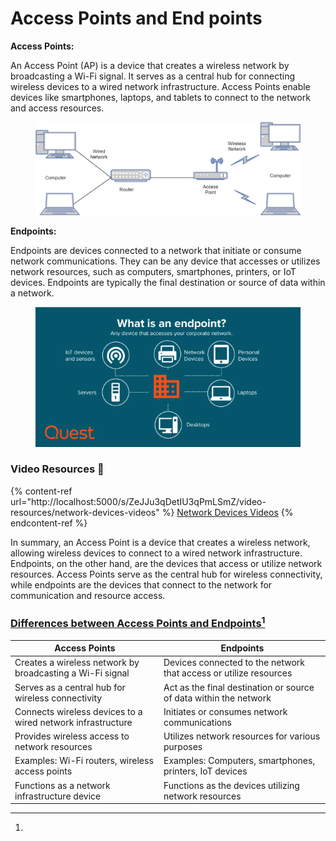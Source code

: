 # Access Points and End points

**Access Points:**

An Access Point (AP) is a device that creates a wireless network by broadcasting a Wi-Fi signal. It serves as a central hub for connecting wireless devices to a wired network infrastructure. Access Points enable devices like smartphones, laptops, and tablets to connect to the network and access resources.

<figure><img src="../../.gitbook/assets/access-point-1024x361.webp" alt=""><figcaption></figcaption></figure>

**Endpoints:**

Endpoints are devices connected to a network that initiate or consume network communications. They can be any device that accesses or utilizes network resources, such as computers, smartphones, printers, or IoT devices. Endpoints are typically the final destination or source of data within a network.

<figure><img src="../../.gitbook/assets/Figure-1-1.png" alt=""><figcaption></figcaption></figure>

### Video Resources :tada:

{% content-ref url="http://localhost:5000/s/ZeJJu3qDetIU3qPmLSmZ/video-resources/network-devices-videos" %}
[Network Devices Videos](http://localhost:5000/s/ZeJJu3qDetIU3qPmLSmZ/video-resources/network-devices-videos)
{% endcontent-ref %}

In summary, an Access Point is a device that creates a wireless network, allowing wireless devices to connect to a wired network infrastructure. Endpoints, on the other hand, are the devices that access or utilize network resources. Access Points serve as the central hub for wireless connectivity, while endpoints are the devices that connect to the network for communication and resource access.

### [Differences between Access Points and Endpoints](#user-content-fn-1)[^1]

| Access Points                                               | Endpoints                                                         |
| ----------------------------------------------------------- | ----------------------------------------------------------------- |
| Creates a wireless network by broadcasting a Wi-Fi signal   | Devices connected to the network that access or utilize resources |
| Serves as a central hub for wireless connectivity           | Act as the final destination or source of data within the network |
| Connects wireless devices to a wired network infrastructure | Initiates or consumes network communications                      |
| Provides wireless access to network resources               | Utilizes network resources for various purposes                   |
| Examples: Wi-Fi routers, wireless access points             | Examples: Computers, smartphones, printers, IoT devices           |
| Functions as a network infrastructure device                | Functions as the devices utilizing network resources              |

[^1]: 
